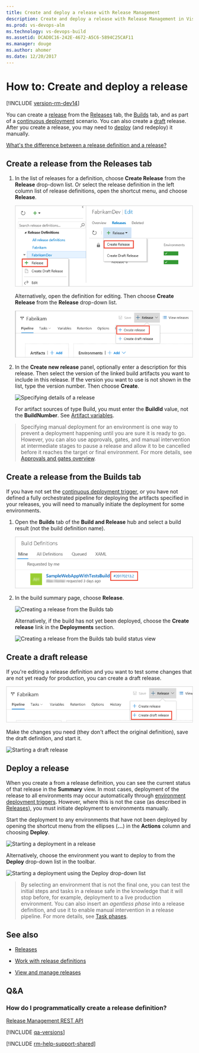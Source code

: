 ```yaml
---
title: Create and deploy a release with Release Management
description: Create and deploy a release with Release Management in Visual Studio Team Services (VSTS) and Microsoft Team Foundation Server (TFS)
ms.prod: vs-devops-alm
ms.technology: vs-devops-build
ms.assetid: DCAD8C16-242E-4672-A5C6-5894C25CAF11
ms.manager: douge
ms.author: ahomer
ms.date: 12/20/2017
---
```


# How to: Create and deploy a release

[!INCLUDE [version-rm-dev14](../_shared/version-rm-dev14.md)]

You can create a [release](../concepts/releases/index.md) from the
[Releases](#create-from-release) tab, the [Builds](#create-from-build) tab, and as part of a 
[continuous deployment](../concepts/definitions/release/triggers.md) scenario.
You can also create a [draft](#create-draft) release. After you create a release,
you may need to [deploy](#deploy-command) (and redeploy) it manually.

[What's the difference between a release definition and a release?](../concepts/releases/index.md)

<h2 id="create-from-release">Create a release from the Releases tab</h2>

1. In the list of releases for a definition, choose **Create Release**
   from the **Release** drop-down list. Or select the release definition in the left
   column list of release definitions, open the shortcut menu, and choose **Release**.   

   ![Creating a new release manually](_img/create-deploy-releases/create-release-manually-01.png)

   Alternatively, open the definition for editing. Then choose **Create Release**
   from the **Release** drop-down list.   

   ![Creating a new release manually](_img/create-deploy-releases/create-release-manually-02.png)

1. In the **Create new release** panel, optionally enter a description
   for this release. Then select the version of the linked build artifacts
   you want to include in this release. If the version you want to use is not
   shown in the list, type the version number. Then choose **Create**.

   ![Specifying details of a release](_img/create-deploy-releases/create-release-manually-03.png)

   For artifact sources of type Build, you must enter the **BuildId** value,
   not the **BuildNumber**. See [Artifact variables](../concepts/definitions/release/variables.md#artifact-variables).  

>Specifying manual deployment for an environment is one way to prevent a deployment
happening until you are sure it is ready to go. However, you can also use
approvals, gates, and manual intervention at intermediate stages to pause a release and allow
it to be cancelled before it reaches the target or final environment.
For more details, see [Approvals and gates overview](../concepts/definitions/release/approvals/index.md).

<h2 id="create-from-build">Create a release from the Builds tab</h2>

If you have not set the [continuous deployment trigger](../concepts/definitions/release/triggers.md),
or you have not defined a fully orchestrated pipeline for deploying the artifacts
specified in your releases, you will need to manually initiate the deployment for some environments.

1. Open the **Builds** tab of the **Build and Release** hub and select a build result
   (not the build definition name).

   ![Selecting a build in the Builds tab](_img/create-deploy-releases/build-release-01.png)

1. In the build summary page, choose **Release**.

   ![Creating a release from the Builds tab](_img/create-deploy-releases/build-release-02.png)

   Alternatively, if the build has not yet been deployed,
   choose the **Create release** link in the **Deployments** section.

   ![Creating a release from the Builds tab build status view](_img/create-deploy-releases/build-release-03.png)

<h2 id="create-draft">Create a draft release</h2>

If you're editing a release definition and you want to test some
changes that are not yet ready for production, you can create a
draft release.

![Creating a draft release](_img/create-deploy-releases/create-draft-release.png)

Make the changes you need (they don't affect the original
definition), save the draft definition, and start it.

![Starting a draft release](_img/create-deploy-releases/start-draft-release.png)

<h2 id="deploy-command">Deploy a release</h2>

When you create a from a release definition, you can see the current
status of that release in the **Summary** view. In most cases, deployment
of the release to all environments may occur automatically through
[environment deployment triggers](../concepts/definitions/release/triggers.md#env-triggers).
However, where this is not the case (as described in [Releases](../concepts/releases/index.md)),
you must initiate deployment to environments manually. 

Start the deployment to any environments that have not been deployed
by opening the shortcut menu from the ellipses (**...**) in the **Actions**
column and choosing **Deploy**.

![Starting a deployment in a release](_img/create-deploy-releases/deploy-manually-01.png)

Alternatively, choose the environment you want to deploy to from the **Deploy**
drop-down list in the toolbar.  

![Starting a deployment using the Deploy drop-down list](_img/create-deploy-releases/deploy-manually-02.png)

>By selecting an environment that is not the final one, you can test the initial steps
and tasks in a release safe in the knowledge that it will stop before, for example,
deployment to a live production environment. You can also insert an _agentless phase_
into a release definition, and use it to enable manual intervention in a release pipeline.
For more details, see [Task phases](../concepts/process/phases.md).

## See also

* [Releases](../concepts/releases/index.md)

* [Work with release definitions](work-with-release-definitions.md)

* [View and manage releases](view-manage-releases.md)

## Q&A

<!-- BEGINSECTION class="md-qanda" -->

### How do I programmatically create a release definition?

[Release Management REST API](../../integrate/index.md)

[!INCLUDE [qa-versions](../_shared/qa-versions.md)]

<!-- ENDSECTION -->

[!INCLUDE [rm-help-support-shared](../_shared/rm-help-support-shared.md)]
